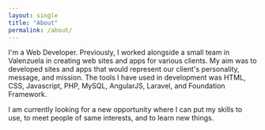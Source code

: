 ```yaml
---
layout: single
title: "About"
permalink: /about/
---
```


I'm a Web Developer. Previously, I worked alongside a small team in Valenzuela in creating web sites and apps for various clients. My aim was to developed sites and apps that would represent our client's personality, message, and mission. The tools I have used in development was HTML, CSS, Javascript, PHP, MySQL, AngularJS, Laravel, and Foundation Framework.

I am currently looking for a new opportunity where I can put my skills to use, to meet people of same interests, and to learn new things.
